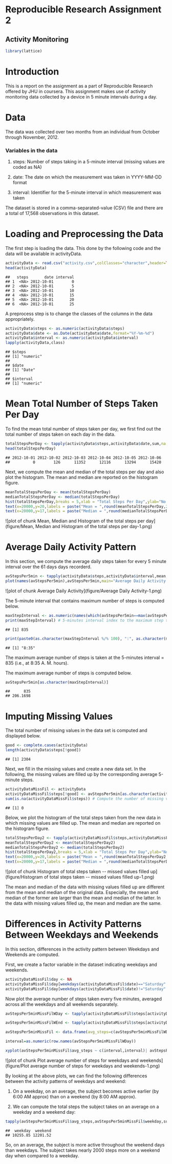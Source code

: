 Reproducible Research Assignment 2
==================================
Activity Monitoring
-------------------


```r
library(lattice)
```

# Introduction
This is a report on the assignment as a part of Reproducible Research offered by JHU in coursera. This assignment makes use of activity monitoring data collected by a device in 5 minute intervals during a day. 

# Data
The data was collected over two months from an individual from October through November, 2012.

### Variables in the data

1. steps: Number of steps taking in a 5-minute interval (missing values are coded as NA)

2. date: The date on which the measurement was taken in YYYY-MM-DD format

3. interval: Identifier for the 5-minute interval in which measurement was taken

The dataset is stored in a comma-separated-value (CSV) file and there are a total of 17,568 observations in this dataset.

# Loading and Preprocessing the Data
The first step is loading the data. This done by the following code and the data will be available in activityData.

```r
activityData <- read.csv("activity.csv",colClasses="character",header=TRUE)
head(activityData)
```

```
##   steps       date interval
## 1  <NA> 2012-10-01        0
## 2  <NA> 2012-10-01        5
## 3  <NA> 2012-10-01       10
## 4  <NA> 2012-10-01       15
## 5  <NA> 2012-10-01       20
## 6  <NA> 2012-10-01       25
```
A preprocess step is to change the classes of the columns in the data appropriately.

```r
activityData$steps <- as.numeric(activityData$steps)
activityData$date <- as.Date(activityData$date,format="%Y-%m-%d")
activityData$interval <- as.numeric(activityData$interval)
lapply(activityData,class)
```

```
## $steps
## [1] "numeric"
## 
## $date
## [1] "Date"
## 
## $interval
## [1] "numeric"
```
# Mean Total Number of Steps Taken Per Day
To find the mean total number of steps taken per day, we first find out the total number of steps taken on each day in the data.

```r
totalStepsPerDay <- tapply(activityData$steps,activityData$date,sum,na.rm=TRUE)
head(totalStepsPerDay)
```

```
## 2012-10-01 2012-10-02 2012-10-03 2012-10-04 2012-10-05 2012-10-06 
##          0        126      11352      12116      13294      15420
```

Next, we compute the mean and median of the total steps per day and also plot the histogram.
The mean and median are reported on the histogram figure.

```r
meanTotalStepsPerDay <- mean(totalStepsPerDay)
medianTotalStepsPerDay <- median(totalStepsPerDay)
hist(totalStepsPerDay,breaks = 5,xlab = "Total Steps Per Day",ylab="No. of Days",main = "Histogram of Total Steps Per Day")
text(x=20000,y=20,labels = paste("Mean = ",round(meanTotalStepsPerDay,2)),col = "red")
text(x=20000,y=17,labels = paste("Median = ",round(medianTotalStepsPerDay,2)),col="red")
```

![plot of chunk Mean, Median and Histogram of the total steps per day](figure/Mean, Median and Histogram of the total steps per day-1.png) 

# Average Daily Activity Pattern
In this section, we compute the average daily steps taken for every 5 minute interval over the 61 days days recorderd.


```r
avStepsPer5min <- tapply(activityData$steps,activityData$interval,mean,na.rm=TRUE)
plot(names(avStepsPer5min),avStepsPer5min,main="Average Daily Activity Pattern",xlab="Interval",ylab="No. of Steps Averaged over 61 Days",type="l")
```

![plot of chunk Average Daily Activity](figure/Average Daily Activity-1.png) 

The 5-minute interval that contains maximum number of steps is computed below.

```r
maxStepInterval <- as.numeric(names(which(avStepsPer5min==max(avStepsPer5min))))
print(maxStepInterval) # 5-minutes interval index to the maximum step time
```

```
## [1] 835
```

```r
print(paste0(as.character(maxStepInterval %/% 100), ":", as.character(maxStepInterval%%100))) # Time in hours when maximum steps was recorded
```

```
## [1] "8:35"
```
The maximum average number of steps is taken at the 5-minutes interval = 835  (i.e.,  at 8:35 A. M. hours).

The maximum average number of steps is computed below.


```r
avStepsPer5min[as.character(maxStepInterval)]
```

```
##      835 
## 206.1698
```

# Imputing Missing Values
The total number of missing values in the data set is computed and displayed below.

```r
good <- complete.cases(activityData)
length(activityData$steps[!good])
```

```
## [1] 2304
```
Next, we fill in the missing values and create a new data set. In the following, the missing values are filled up by the corresponding average 5-minute steps.

```r
activityDataMissFil <- activityData
activityDataMissFil$steps[!good] <- avStepsPer5min[as.character(activityData$interval[!good])]
sum(is.na(activityDataMissFil$steps)) # Compute the number of missing values in the new data
```

```
## [1] 0
```
Below, we plot the histogram of the total steps taken from the new data in which missing values are filled up. The mean and median are reported on the histogram figure.

```r
totalStepsPerDay2 <- tapply(activityDataMissFil$steps,activityDataMissFil$date,sum)
meanTotalStepsPerDay2 <- mean(totalStepsPerDay2)
medianTotalStepsPerDay2 <- median(totalStepsPerDay2)
hist(totalStepsPerDay2,breaks = 5,xlab = "Total Steps Per Day",ylab="No. of Days",main = "Histogram of Total Steps Per Day (Missing Values Filled Up)")
text(x=20000,y=20,labels = paste("Mean = ",round(meanTotalStepsPerDay2,2)),col = "red")
text(x=20000,y=17,labels = paste("Median = ",round(medianTotalStepsPerDay2,2)),col="red")
```

![plot of chunk Histogram of total steps taken -- missed values filled up](figure/Histogram of total steps taken -- missed values filled up-1.png) 

The mean and median of the data with missing values filled up are different from the mean and median of the original data. Especially, the mean and median of the former are larger than the mean and median of the latter. In the data with missing values filled up, the mean and median are the same.

# Differences in Activity Patterns Between Weekdays and Weekends
In this section, differences in the activity pattern between Weekdays and Weekends are computed.

First, we create a factor variable in the dataset indicating weekdays and weekends.

```r
activityDataMissFil$day <- NA
activityDataMissFil$day[weekdays(activityDataMissFil$date)=="Saturday" | weekdays(activityDataMissFil$date)=="Sunday"] = "weekend"
activityDataMissFil$day[weekdays(activityDataMissFil$date)!="Saturday" & weekdays(activityDataMissFil$date)!="Sunday"] = "weekday"
```

Now plot the average number of steps taken every five minutes, averaged across all the weekdays and all weekends separately.


```r
avStepsPer5minMissFilWDay <- tapply(activityDataMissFil$steps[activityDataMissFil$day=="weekday"],activityDataMissFil$interval[activityDataMissFil$day=="weekday"],mean)

avStepsPer5minMissFilWEnd <- tapply(activityDataMissFil$steps[activityDataMissFil$day=="weekend"],activityDataMissFil$interval[activityDataMissFil$day=="weekend"],mean)

avStepsPer5minMissFil <- data.frame(avg_steps=c(avStepsPer5minMissFilWDay,avStepsPer5minMissFilWEnd), weekday=factor(c(rep("weekday",length(avStepsPer5minMissFilWDay)),rep("weekend",length(avStepsPer5minMissFilWEnd)))))

interval=as.numeric(row.names(avStepsPer5minMissFilWDay))

xyplot(avStepsPer5minMissFil$avg_steps ~ c(interval,interval)| avStepsPer5minMissFil$weekday ,layout = c(1,2),type="l",xlab="Interval",ylab="Average no. of Steps",main="Average Daily Activity Pattern (Weekdays v/s Weekend Days)")
```

![plot of chunk Plot average number of steps for weekdays and weekends](figure/Plot average number of steps for weekdays and weekends-1.png) 

By looking at the above plots, we can find the following differences between the activity patterns of weekdays and weekend:

1. On a weekday, on an average, the subject becomes active earlier (by 6:00 AM approx) than on a weekend (by 8:00 AM approx).

2. We can compute the total steps the subject takes on an average on a weekday and a weekend day:


```r
tapply(avStepsPer5minMissFil$avg_steps,avStepsPer5minMissFil$weekday,sum)
```

```
##  weekday  weekend 
## 10255.85 12201.52
```
So, on an average, the subject is more active throughout the weekend days than weekdays. The subject takes nearly 2000 steps more on a weekend day when compared to a weekday.


